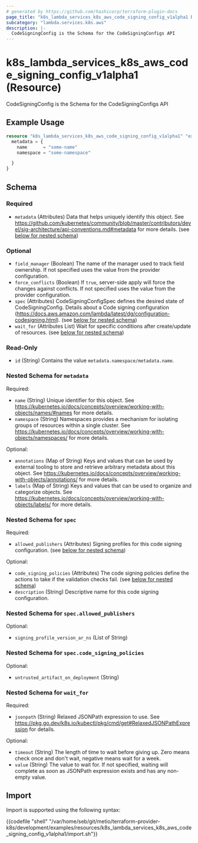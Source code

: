 ```yaml
---
# generated by https://github.com/hashicorp/terraform-plugin-docs
page_title: "k8s_lambda_services_k8s_aws_code_signing_config_v1alpha1 Resource - terraform-provider-k8s"
subcategory: "lambda.services.k8s.aws"
description: |-
  CodeSigningConfig is the Schema for the CodeSigningConfigs API
---
```


# k8s_lambda_services_k8s_aws_code_signing_config_v1alpha1 (Resource)

CodeSigningConfig is the Schema for the CodeSigningConfigs API

## Example Usage

```terraform
resource "k8s_lambda_services_k8s_aws_code_signing_config_v1alpha1" "example" {
  metadata = {
    name      = "some-name"
    namespace = "some-namespace"

  }
}
```

<!-- schema generated by tfplugindocs -->
## Schema

### Required

- `metadata` (Attributes) Data that helps uniquely identify this object. See https://github.com/kubernetes/community/blob/master/contributors/devel/sig-architecture/api-conventions.md#metadata for more details. (see [below for nested schema](#nestedatt--metadata))

### Optional

- `field_manager` (Boolean) The name of the manager used to track field ownership. If not specified uses the value from the provider configuration.
- `force_conflicts` (Boolean) If `true`, server-side apply will force the changes against conflicts. If not specified uses the value from the provider configuration.
- `spec` (Attributes) CodeSigningConfigSpec defines the desired state of CodeSigningConfig.  Details about a Code signing configuration (https://docs.aws.amazon.com/lambda/latest/dg/configuration-codesigning.html). (see [below for nested schema](#nestedatt--spec))
- `wait_for` (Attributes List) Wait for specific conditions after create/update of resources. (see [below for nested schema](#nestedatt--wait_for))

### Read-Only

- `id` (String) Contains the value `metadata.namespace/metadata.name`.

<a id="nestedatt--metadata"></a>
### Nested Schema for `metadata`

Required:

- `name` (String) Unique identifier for this object. See https://kubernetes.io/docs/concepts/overview/working-with-objects/names/#names for more details.
- `namespace` (String) Namespaces provides a mechanism for isolating groups of resources within a single cluster. See https://kubernetes.io/docs/concepts/overview/working-with-objects/namespaces/ for more details.

Optional:

- `annotations` (Map of String) Keys and values that can be used by external tooling to store and retrieve arbitrary metadata about this object. See https://kubernetes.io/docs/concepts/overview/working-with-objects/annotations/ for more details.
- `labels` (Map of String) Keys and values that can be used to organize and categorize objects. See https://kubernetes.io/docs/concepts/overview/working-with-objects/labels/ for more details.


<a id="nestedatt--spec"></a>
### Nested Schema for `spec`

Required:

- `allowed_publishers` (Attributes) Signing profiles for this code signing configuration. (see [below for nested schema](#nestedatt--spec--allowed_publishers))

Optional:

- `code_signing_policies` (Attributes) The code signing policies define the actions to take if the validation checks fail. (see [below for nested schema](#nestedatt--spec--code_signing_policies))
- `description` (String) Descriptive name for this code signing configuration.

<a id="nestedatt--spec--allowed_publishers"></a>
### Nested Schema for `spec.allowed_publishers`

Optional:

- `signing_profile_version_ar_ns` (List of String)


<a id="nestedatt--spec--code_signing_policies"></a>
### Nested Schema for `spec.code_signing_policies`

Optional:

- `untrusted_artifact_on_deployment` (String)



<a id="nestedatt--wait_for"></a>
### Nested Schema for `wait_for`

Required:

- `jsonpath` (String) Relaxed JSONPath expression to use. See https://pkg.go.dev/k8s.io/kubectl/pkg/cmd/get#RelaxedJSONPathExpression for details.

Optional:

- `timeout` (String) The length of time to wait before giving up. Zero means check once and don't wait, negative means wait for a week.
- `value` (String) The value to wait for. If not specified, waiting will complete as soon as JSONPath expression exists and has any non-empty value.

## Import

Import is supported using the following syntax:

{{codefile "shell" "/var/home/seb/git/metio/terraform-provider-k8s/development/examples/resources/k8s_lambda_services_k8s_aws_code_signing_config_v1alpha1/import.sh"}}
